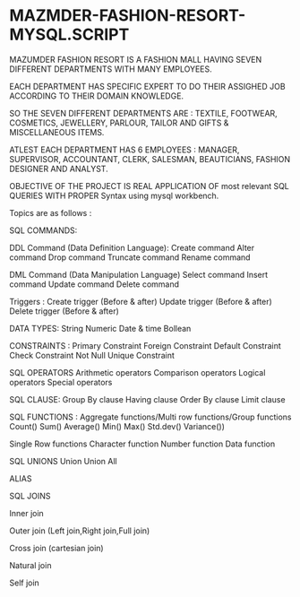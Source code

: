 # MAZMDER-FASHION-RESORT-MYSQL.SCRIPT

MAZUMDER FASHION RESORT IS A FASHION MALL HAVING SEVEN DIFFERENT DEPARTMENTS WITH MANY EMPLOYEES. 

EACH DEPARTMENT HAS SPECIFIC EXPERT TO DO THEIR ASSIGHED JOB ACCORDING TO THEIR DOMAIN KNOWLEDGE. 

SO THE SEVEN DIFFERENT DEPARTMENTS ARE :
TEXTILE, FOOTWEAR, COSMETICS, JEWELLERY, PARLOUR, TAILOR AND GIFTS & MISCELLANEOUS ITEMS. 

ATLEST EACH DEPARTMENT HAS 6 EMPLOYEES :
MANAGER, SUPERVISOR, ACCOUNTANT, CLERK, SALESMAN, BEAUTICIANS, FASHION DESIGNER AND ANALYST. 

OBJECTIVE OF THE PROJECT IS REAL APPLICATION OF most relevant SQL QUERIES WITH PROPER Syntax using mysql workbench. 

Topics are as follows :

SQL COMMANDS:

DDL Command (Data Definition Language):
Create command 
Alter command 
Drop command 
Truncate command 
Rename command 

DML Command (Data Manipulation Language) 
Select command 
Insert command 
Update command 
Delete command 

Triggers :
Create trigger (Before & after)
Update trigger (Before & after) 
Delete trigger (Before & after)

DATA TYPES:
String 
Numeric
Date & time 
Bollean 

CONSTRAINTS :
Primary Constraint
Foreign Constraint 
Default Constraint 
Check Constraint 
Not Null
Unique Constraint

SQL OPERATORS
Arithmetic operators 
Comparison operators 
Logical operators 
Special operators 

SQL CLAUSE:
Group By clause 
Having clause
Order By clause 
Limit clause

SQL FUNCTIONS :
Aggregate functions/Multi row functions/Group functions
Count()
Sum()
Average()
Min()
Max()
Std.dev()
Variance()) 

Single Row functions 
Character function
Number function
Data function

SQL UNIONS
Union
Union All

ALIAS

SQL JOINS

Inner join

Outer join (Left join,Right join,Full join) 

Cross join (cartesian join) 

Natural join

Self join
